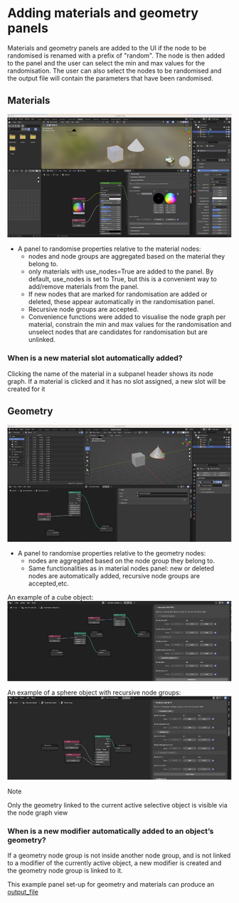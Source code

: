 # Adding materials and geometry panels

Materials and geometry panels are added to the UI if the node to be randomised is renamed with a prefix of "random". The node is then added to the panel and the user can select the min and max values for the randomisation. The user can also select the nodes to be randomised and the output file will contain the parameters that have been randomised.

## Materials
![Materials_panel](/docs/images/Materials_panel.png)
- A panel to randomise properties relative to the material nodes:
    - nodes and node groups are aggregated based on the material they belong to.
    - only materials with use_nodes=True are added to the panel. By default, use_nodes is set to True, but this is a convenient way to add/remove materials from the panel.
    - If new nodes that are marked for randomisation are added or deleted, these appear automatically in the randomisation panel.
    - Recursive node groups are accepted.
    - Convenience functions were added to visualise the node graph per material, constrain the min and max values for the randomisation and unselect nodes that are candidates for randomisation but are unlinked.

### When is a new material slot automatically added?
Clicking the name of the material in a subpanel header shows its node graph. If a material is clicked and it has no slot assigned, a new slot will be created for it


## Geometry
![Geometry_panel](/docs/images/Geometry_panel.png)

- A panel to randomise properties relative to the geometry nodes:
    - nodes are aggregated based on the node group they belong to.
    - Same functionalities as in material nodes panel: new or deleted nodes are automatically added, recursive node groups are accepted,etc.


An example of a cube object:
![Geometry_cube_example](/docs/images/Geometry_cube_example.png)

An example of a sphere object with recursive node groups:
![Geometry_sphere_recursive_example](/docs/images/Geometry_SPHERE_node_group_within_node_group.png)

>[!NOTE]
> Only the geometry linked to the current active selective object is visible via the node graph view

### When is a new modifier automatically added to an object’s geometry?
If a geometry node group is not inside another node group, and is not linked to a modifier of the currently active object, a new modifier is created and the geometry node group is linked to it.

This example panel set-up for geometry and materials can produce an [output_file](/output_randomisations_per_frame1697817956.010714_mat_geom_example.json)
